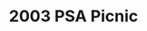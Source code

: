 ---
title: 2003 PSA Picnic
eleventyNavigation:
  key: 2003 PSA Picnic
  order:
  parent: PSA Picnic
layout: gallery.njk
permalink: "oldtimer/psa_picnic/2003-psa-picnic/index.html"
meta_desc: "Photos from the 2003 PSA Picnic, held in San Diego, CA"
url: "https://www.psa-history.org/oldtimer/psa_picnic/2003-psa-picnic/index.html"
collectionName: "2003-psa-picnic"
tags: "psa-picnic"
---